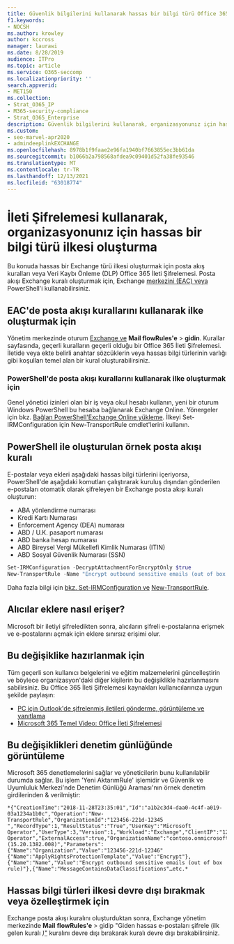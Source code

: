 ```yaml
---
title: Güvenlik bilgilerini kullanarak hassas bir bilgi türü Office 365 İleti Şifrelemesi
f1.keywords:
- NOCSH
ms.author: krowley
author: kccross
manager: laurawi
ms.date: 8/28/2019
audience: ITPro
ms.topic: article
ms.service: O365-seccomp
ms.localizationpriority: ''
search.appverid:
- MET150
ms.collection:
- Strat_O365_IP
- M365-security-compliance
- Strat_O365_Enterprise
description: Güvenlik bilgilerini kullanarak, organizasyonunız için hassas bir bilgi türü ilkesi Office 365 İleti Şifrelemesi.
ms.custom:
- seo-marvel-apr2020
- admindeeplinkEXCHANGE
ms.openlocfilehash: 8978b1f9faae2e96fa1940bf7663855ec3bb61da
ms.sourcegitcommit: b1066b2a798568afdea9c09401d52fa38fe93546
ms.translationtype: MT
ms.contentlocale: tr-TR
ms.lasthandoff: 12/13/2021
ms.locfileid: "63018774"
---
```

# <a name="create-a-sensitive-information-type-policy-for-your-organization-using-message-encryption"></a>İleti Şifrelemesi kullanarak, organizasyonunız için hassas bir bilgi türü ilkesi oluşturma

Bu konuda hassas bir Exchange türü ilkesi oluşturmak için posta akış kuralları veya Veri Kaybı Önleme (DLP) Office 365 İleti Şifrelemesi. Posta akışı Exchange kuralı oluşturmak için, Exchange <a href="https://go.microsoft.com/fwlink/p/?linkid=2059104" target="_blank">merkezini (EAC) veya</a> PowerShell'i kullanabilirsiniz.

## <a name="to-create-the-policy-by-using-mail-flow-rules-in-the-eac"></a>EAC'de posta akışı kurallarını kullanarak ilke oluşturmak için

Yönetim merkezinde oturum <a href="https://go.microsoft.com/fwlink/p/?linkid=2059104" target="_blank">Exchange ve</a> **Mail flowRules'e** >  **gidin**. Kurallar sayfasında, geçerli kuralların geçerli olduğu bir Office 365 İleti Şifrelemesi. İletide veya ekte belirli anahtar sözcüklerin veya hassas bilgi türlerinin varlığı gibi koşulları temel alan bir kural oluşturabilirsiniz.

### <a name="to-create-the-policy-by-using-mail-flow-rules-in-powershell"></a>PowerShell'de posta akışı kurallarını kullanarak ilke oluşturmak için

Genel yönetici izinleri olan bir iş veya okul hesabı kullanın, yeni bir oturum Windows PowerShell bu hesaba bağlanarak Exchange Online. Yönergeler için bkz. [Bağlan PowerShell'Exchange Online yükleme](/powershell/exchange/connect-to-exchange-online-powershell). İlkeyi Set-IRMConfiguration için New-TransportRule cmdlet'lerini kullanın.

## <a name="example-mail-flow-rule-created-with-powershell"></a>PowerShell ile oluşturulan örnek posta akışı kuralı

E-postalar veya ekleri aşağıdaki hassas bilgi türlerini içeriyorsa, PowerShell'de aşağıdaki komutları çalıştırarak kuruluş dışından gönderilen e-postaları otomatik olarak şifreleyen bir Exchange posta akışı kuralı oluşturun:

- ABA yönlendirme numarası
- Kredi Kartı Numarası
- Enforcement Agency (DEA) numarası
- ABD / U.K. pasaport numarası
- ABD banka hesap numarası
- ABD Bireysel Vergi Mükellefi Kimlik Numarası (ITIN)
- ABD Sosyal Güvenlik Numarası (SSN)

```powershell
Set-IRMConfiguration -DecryptAttachmentForEncryptOnly $true
New-TransportRule -Name "Encrypt outbound sensitive emails (out of box rule)" -SentToScope  NotInOrganization  -ApplyRightsProtectionTemplate "Encrypt" -MessageContainsDataClassifications @(@{Name="ABA Routing Number"; minCount="1"},@{Name="Credit Card Number"; minCount="1"},@{Name="Drug Enforcement Agency (DEA) Number"; minCount="1"},@{Name="U.S. / U.K. Passport Number"; minCount="1"},@{Name="U.S. Bank Account Number"; minCount="1"},@{Name="U.S. Individual Taxpayer Identification Number (ITIN)"; minCount="1"},@{Name="U.S. Social Security Number (SSN)"; minCount="1"}) -SenderNotificationType "NotifyOnly"
```

Daha fazla bilgi için [bkz. Set-IRMConfiguration ve](/powershell/module/exchange/set-irmconfiguration) [New-TransportRule](/powershell/module/exchange/new-transportrule).

## <a name="how-recipients-access-attachments"></a>Alıcılar eklere nasıl erişer?

Microsoft bir iletiyi şifreledikten sonra, alıcıların şifreli e-postalarına erişmek ve e-postalarını açmak için eklere sınırsız erişimi olur.

## <a name="to-prepare-for-this-change"></a>Bu değişiklike hazırlanmak için

Tüm geçerli son kullanıcı belgelerini ve eğitim malzemelerini güncelleştirin ve böylece organizasyon'daki diğer kişilerin bu değişiklikle hazırlanmasını sabilirsiniz. Bu Office 365 İleti Şifrelemesi kaynakları kullanıcılarınıza uygun şekilde paylaşın:

- [PC için Outlook'de şifrelenmiş iletileri gönderme, görüntüleme ve yanıtlama](https://support.microsoft.com/en-us/office/send-view-and-reply-to-encrypted-messages-in-outlook-for-pc-eaa43495-9bbb-4fca-922a-df90dee51980)
- [Microsoft 365 Temel Video: Office İleti Şifrelemesi](https://youtu.be/CQR0cG_iEUc)

## <a name="view-these-changes-in-the-audit-log"></a>Bu değişiklikleri denetim günlüğünde görüntüleme

Microsoft 365 denetlemelerini sağlar ve yöneticilerin bunu kullanılabilir durumda sağlar. Bu işlem 'Yeni AktarımRule' işlemidir ve Güvenlik ve Uyumluluk Merkezi'nde Denetim Günlüğü Araması'nın örnek denetim girdilerinden & verilmiştir:

```text
*{"CreationTime":"2018-11-28T23:35:01","Id":"a1b2c3d4-daa0-4c4f-a019-03a1234a1b0c","Operation":"New-TransportRule","OrganizationId":"123456-221d-12345 ","RecordType":1,"ResultStatus":"True","UserKey":"Microsoft Operator","UserType":3,"Version":1,"Workload":"Exchange","ClientIP":"123.456.147.68:17584","ObjectId":"","UserId":"Microsoft Operator","ExternalAccess":true,"OrganizationName":"contoso.onmicrosoft.com","OriginatingServer":"CY4PR13MBXXXX (15.20.1382.008)","Parameters": {"Name":"Organization","Value":"123456-221d-12346"{"Name":"ApplyRightsProtectionTemplate","Value":"Encrypt"},{"Name":"Name","Value":"Encrypt outbound sensitive emails (out of box rule)"},{"Name":"MessageContainsDataClassifications"…etc.*
```

## <a name="to-disable-or-customize-the-sensitive-information-types-policy"></a>Hassas bilgi türleri ilkesi devre dışı bırakmak veya özelleştirmek için

Exchange posta akışı kuralını oluşturduktan sonra, Exchange yönetim [](/exchange/security-and-compliance/mail-flow-rules/manage-mail-flow-rules#enable-or-disable-a-mail-flow-rule) merkezinde **Mail** **flowRules'e** >  gidip "Giden hassas e-postaları şifrele (ilk gelen kuralı *)*<a href="https://go.microsoft.com/fwlink/p/?linkid=2059104" target="_blank">"</a> kuralını devre dışı bırakarak kuralı devre dışı bırakabilirsiniz.